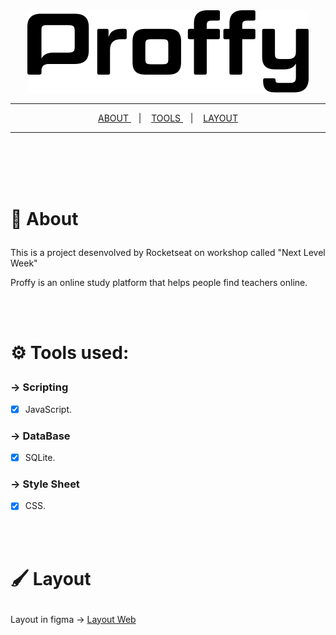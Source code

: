 <div align='center'>
  <img src='./public/images/logo.svg'/>
  <hr/>

<a href='#about'> ABOUT </a> &nbsp;&nbsp;&nbsp;|&nbsp;&nbsp;&nbsp;
<a href='#tools'> TOOLS  </a> &nbsp;&nbsp;&nbsp;|&nbsp;&nbsp;&nbsp;
<a href='#layout'>LAYOUT </a>

</div>

<hr/>

<br/>
<br/>
<br/>
<br/>

# <p id='about'> 🔎 About</p>

This is a project desenvolved by Rocketseat on workshop called "Next Level Week"

Proffy is an online study platform that helps people find teachers online.

<br/>
<br/>

# <p id='tools'>⚙ Tools used: </p>

### &rarr; Scripting 

- [x] JavaScript.

### &rarr; DataBase

- [x] SQLite.

### &rarr; Style Sheet

- [x] CSS.

<br/>
<br/>

# <p id='layout'>🖌 Layout </p>

Layout in figma &rarr; [Layout Web](https://www.figma.com/file/GHGS126t7WYjnPZdRKChJF/Proffy-Web)

<br/>


   

